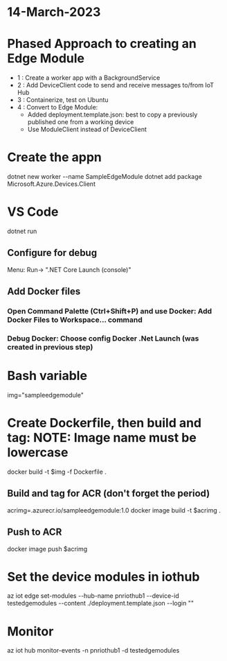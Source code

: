 # 14-March-2023
# Phased Approach to creating an Edge Module
 - 1 : Create a worker app with a BackgroundService 
 - 2 : Add DeviceClient code to send and receive messages to/from IoT Hub
 - 3 : Containerize, test on Ubuntu
 - 4 : Convert to Edge Module: 
   - Added deployment.template.json: best to copy a previously published one from a working device
   - Use ModuleClient instead of DeviceClient

# Create the appn
dotnet new worker --name SampleEdgeModule
dotnet add package Microsoft.Azure.Devices.Client

# VS Code
dotnet run

## Configure for debug
Menu: Run-> ".NET Core Launch (console)"

## Add Docker files
### Open Command Palette (Ctrl+Shift+P) and use Docker: Add Docker Files to Workspace... command
### Debug Docker: Choose config Docker .Net Launch (was created in previous step)

# Bash variable
img="sampleedgemodule"
# Create Dockerfile, then build and tag: NOTE: Image name must be lowercase
docker build -t $img -f Dockerfile .


## Build and tag for ACR (don't forget the period)
acrimg=<your acr name>.azurecr.io/sampleedgemodule:1.0
docker image build -t $acrimg .

## Push to ACR
docker image push $acrimg

# Set the device modules in iothub
az iot edge set-modules --hub-name pnriothub1 --device-id testedgemodules --content ./deployment.template.json --login "<iot hub connection string>"


# Monitor
az iot hub monitor-events -n pnriothub1 -d testedgemodules

